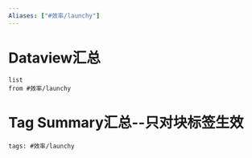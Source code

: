 ```yaml
---
Aliases: ["#效率/launchy"]
---
```

# Dataview汇总

```dataview
list
from #效率/launchy
```

# Tag Summary汇总--只对块标签生效

```add-summary
tags: #效率/launchy
```

